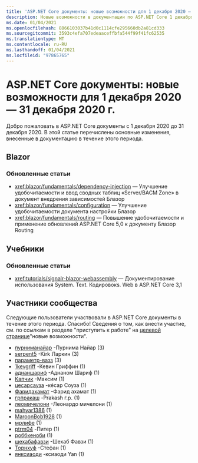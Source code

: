 ```yaml
---
title: 'ASP.NET Core документы: новые возможности для 1 декабря 2020 — 31 декабря 2020 г.'
description: Новые возможности в документации по ASP.NET Core 1 декабря 2020-31 декабря 2020.
ms.date: 01/04/2021
ms.openlocfilehash: 8866103037b41d0c1114cfe295660db2a81cd333
ms.sourcegitcommit: 3593c4efa707edeaaceffbfa544f99f41fc62535
ms.translationtype: MT
ms.contentlocale: ru-RU
ms.lasthandoff: 01/04/2021
ms.locfileid: "97865765"
---
```

# <a name="aspnet-core-docs-whats-new-for-december-1-2020---december-31-2020"></a>ASP.NET Core документы: новые возможности для 1 декабря 2020 — 31 декабря 2020 г.

Добро пожаловать в ASP.NET Core документы с 1 декабря 2020 до 31 декабря 2020. В этой статье перечислены основные изменения, внесенные в документацию в течение этого периода.

## <a name="blazor"></a>Blazor

### <a name="updated-articles"></a>Обновленные статьи

- <xref:blazor/fundamentals/dependency-injection> — Улучшение удобочитаемости и ввод сводных таблиц «Server/ВАСМ Zone» в документ внедрения зависимостей Блазор
- <xref:blazor/fundamentals/configuration> — Улучшение удобочитаемости документа настройки Блазор
- <xref:blazor/fundamentals/routing> — Повышение удобочитаемости и применение обновлений ASP.NET Core 5,0 к документу Блазор Routing

## <a name="tutorials"></a>Учебники

### <a name="updated-articles"></a>Обновленные статьи

- <xref:tutorials/signalr-blazor-webassembly> — Документирование использования System. Text. Кодировокs. Web в ASP.NET Core 3,1

## <a name="community-contributors"></a>Участники сообщества

Следующие пользователи участвовали в ASP.NET Core документы в течение этого периода. Спасибо! Сведения о том, как внести участие, см. по ссылкам в разделе "приступить к работе" на [целевой странице](index.yml)"новые возможности".

- [пурниманайар](https://github.com/poornimanayar) -Пурнима Найар (3)
- [serpent5](https://github.com/serpent5) -Kirk Ларкин (3)
- [параметр-вазз](https://github.com/the-wazz) (3)
- [1kevgriff](https://github.com/1kevgriff) -Кевин Гриффин (1)
- [аднаншариф](https://github.com/adnanSharif) -Аднаном Шариф (1)
- [Капчик](https://github.com/CAPCHIK) -Максим (1)
- [цесарсауза](https://github.com/cesarsouza) -кéсар Соуза (1)
- [Фаридахамат](https://github.com/FaridAhamat) -Фарид ахамат (1)
- [грпракаш](https://github.com/grprakash) -Prakash г.р. (1)
- [леомичелони](https://github.com/leomicheloni) -Леонардо мичелони (1)
- [mahyar1386](https://github.com/mahyar1386) (1)
- [MaroonBob1928](https://github.com/MaroonBob1928) (1)
- [мрлифе](https://github.com/mrlife) (1)
- [ptrm04](https://github.com/ptrm04) -Питер (1)
- [роббкеноби](https://github.com/robbkenobi) (1)
- [шехабафавзи](https://github.com/shehabafawzy) -Шехаб Фавзи (1)
- [Торнхуф](https://github.com/Tornhoof) -Стефан (1)
- [янксиаоди](https://github.com/yanxiaodi) -ксиаоди Yan (1)
